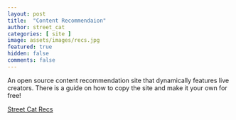 ```yaml
---
layout: post
title:  "Content Recommendaion"
author: street_cat
categories: [ site ]
image: assets/images/recs.jpg
featured: true
hidden: false
comments: false
---
```


An open source content recommendation site that dynamically features live creators. There is a guide on how to copy the site and make it your own for free!

<a href="https://streetcatlove.github.io/recs">Street Cat Recs</a>

